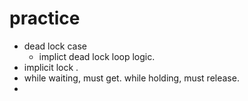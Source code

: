 # 

# practice
- dead lock case
	- implict dead lock loop logic. 
- implicit lock .
- while waiting, must get. while holding, must release.
- 